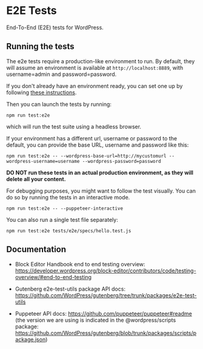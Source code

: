 # E2E TestsEnd-To-End (E2E) tests for WordPress.## Running the testsThe e2e tests require a production-like environment to run. By default, they will assume an environment is available at `http://localhost:8889`, with username=admin and password=password.If you don't already have an environment ready, you can set one up by following [these instructions](https://github.com/WordPress/wordpress-develop/blob/master/README.md).Then you can launch the tests by running:```npm run test:e2e```which will run the test suite using a headless browser.If your environment has a different url, username or password to the default, you can provide the base URL, username and password like this:```npm run test:e2e -- --wordpress-base-url=http://mycustomurl --wordpress-username=username --wordpress-password=password```**DO NOT run these tests in an actual production environment, as they will delete all your content.**For debugging purposes, you might want to follow the test visually. You can do so by running the tests in an interactive mode.```npm run test:e2e -- --puppeteer-interactive```You can also run a single test file separately:```npm run test:e2e tests/e2e/specs/hello.test.js```## Documentation* Block Editor Handbook end to end testing overview: https://developer.wordpress.org/block-editor/contributors/code/testing-overview/#end-to-end-testing* Gutenberg e2e-test-utils package API docs: https://github.com/WordPress/gutenberg/tree/trunk/packages/e2e-test-utils* Puppeteer API docs: https://github.com/puppeteer/puppeteer#readme (the version we are using is indicated in the @wordpress/scripts package: https://github.com/WordPress/gutenberg/blob/trunk/packages/scripts/package.json)